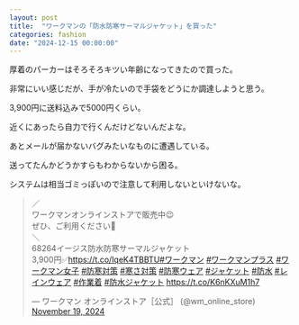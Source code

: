 ```yaml
---
layout: post
title:  "ワークマンの「防水防寒サーマルジャケット」を買った"
categories: fashion
date: "2024-12-15 00:00:00"
---
```


厚着のパーカーはそろそろキツい年齢になってきたので買った。

非常にいい感じだが、手が冷たいので手袋をどうにか調達しようと思う。

3,900円に送料込みで5000円くらい。

近くにあったら自力で行くんだけどないんだよな。

あとメールが届かないバグみたいなものに遭遇している。

送ってたんかどうかすらもわからないから困る。

システムは相当ゴミっぽいので注意して利用しないといけないな。

<blockquote class="twitter-tweet tw-align-center"><p lang="ja" dir="ltr">／<br>ワークマンオンラインストアで販売中😉<br>ぜひ、ご利用ください🙇<br>＼<br>68264イージス防水防寒サーマルジャケット<br>3,900円✅<a href="https://t.co/IqeK4TBBTU">https://t.co/IqeK4TBBTU</a><a href="https://twitter.com/hashtag/%E3%83%AF%E3%83%BC%E3%82%AF%E3%83%9E%E3%83%B3?src=hash&amp;ref_src=twsrc%5Etfw">#ワークマン</a> <a href="https://twitter.com/hashtag/%E3%83%AF%E3%83%BC%E3%82%AF%E3%83%9E%E3%83%B3%E3%83%97%E3%83%A9%E3%82%B9?src=hash&amp;ref_src=twsrc%5Etfw">#ワークマンプラス</a> <a href="https://twitter.com/hashtag/%E3%83%AF%E3%83%BC%E3%82%AF%E3%83%9E%E3%83%B3%E5%A5%B3%E5%AD%90?src=hash&amp;ref_src=twsrc%5Etfw">#ワークマン女子</a> <a href="https://twitter.com/hashtag/%E9%98%B2%E5%AF%92%E5%AF%BE%E7%AD%96?src=hash&amp;ref_src=twsrc%5Etfw">#防寒対策</a> <a href="https://twitter.com/hashtag/%E5%AF%92%E3%81%95%E5%AF%BE%E7%AD%96?src=hash&amp;ref_src=twsrc%5Etfw">#寒さ対策</a> <a href="https://twitter.com/hashtag/%E9%98%B2%E5%AF%92%E3%82%A6%E3%82%A7%E3%82%A2?src=hash&amp;ref_src=twsrc%5Etfw">#防寒ウェア</a> <a href="https://twitter.com/hashtag/%E3%82%B8%E3%83%A3%E3%82%B1%E3%83%83%E3%83%88?src=hash&amp;ref_src=twsrc%5Etfw">#ジャケット</a> <a href="https://twitter.com/hashtag/%E9%98%B2%E6%B0%B4?src=hash&amp;ref_src=twsrc%5Etfw">#防水</a> <a href="https://twitter.com/hashtag/%E3%83%AC%E3%82%A4%E3%83%B3%E3%82%A6%E3%82%A7%E3%82%A2?src=hash&amp;ref_src=twsrc%5Etfw">#レインウェア</a> <a href="https://twitter.com/hashtag/%E4%BD%9C%E6%A5%AD%E7%9D%80?src=hash&amp;ref_src=twsrc%5Etfw">#作業着</a> <a href="https://twitter.com/hashtag/%E9%98%B2%E6%B0%B4%E3%82%B8%E3%83%A3%E3%82%B1%E3%83%83%E3%83%88?src=hash&amp;ref_src=twsrc%5Etfw">#防水ジャケット</a> <a href="https://t.co/K6nKXuM1h7">https://t.co/K6nKXuM1h7</a></p>&mdash; ワークマン オンラインストア［公式］ (@wm_online_store) <a href="https://twitter.com/wm_online_store/status/1858699098523922885?ref_src=twsrc%5Etfw">November 19, 2024</a></blockquote> <script async src="https://platform.twitter.com/widgets.js" charset="utf-8"></script>
